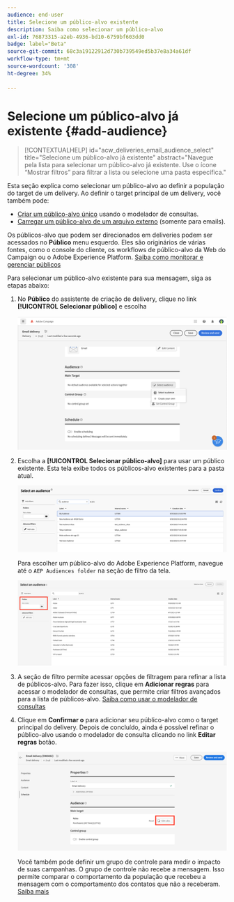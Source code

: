 ```yaml
---
audience: end-user
title: Selecione um público-alvo existente
description: Saiba como selecionar um público-alvo
exl-id: 76873315-a2eb-4936-bd10-6759bf603dd0
badge: label="Beta"
source-git-commit: 68c3a19122912d730b739549ed5b37e8a34a61df
workflow-type: tm+mt
source-wordcount: '308'
ht-degree: 34%

---
```



# Selecione um público-alvo já existente {#add-audience}

>[!CONTEXTUALHELP]
>id="acw_deliveries_email_audience_select"
>title="Selecione um público-alvo já existente"
>abstract="Navegue pela lista para selecionar um público-alvo já existente. Use o ícone “Mostrar filtros” para filtrar a lista ou selecione uma pasta específica."

Esta seção explica como selecionar um público-alvo ao definir a população do target de um delivery. Ao definir o target principal de um delivery, você também pode:

* [Criar um público-alvo único](one-time-audience.md) usando o modelador de consultas.
* [Carregar um público-alvo de um arquivo externo](file-audience.md) (somente para emails).

Os públicos-alvo que podem ser direcionados em deliveries podem ser acessados no **Público** menu esquerdo. Eles são originários de várias fontes, como o console do cliente, os workflows de público-alvo da Web do Campaign ou o Adobe Experience Platform. [Saiba como monitorar e gerenciar públicos](manage-audience.md)

Para selecionar um público-alvo existente para sua mensagem, siga as etapas abaixo:

1. No **Público** do assistente de criação de delivery, clique no link **[!UICONTROL Selecionar público]** e escolha

   ![](assets/create-audience.png)

1. Escolha a **[!UICONTROL Selecionar público-alvo]** para usar um público existente. Esta tela exibe todos os públicos-alvo existentes para a pasta atual.

   ![](assets/create-audience2.png)

   Para escolher um público-alvo do Adobe Experience Platform, navegue até o `AEP Audiences folder` na seção de filtro da tela.

   ![](assets/select-audience-folder.png)

1. A seção de filtro permite acessar opções de filtragem para refinar a lista de públicos-alvo. Para fazer isso, clique em **Adicionar regras** para acessar o modelador de consultas, que permite criar filtros avançados para a lista de públicos-alvo. [Saiba como usar o modelador de consultas](../query/query-modeler-overview.md)

1. Clique em **Confirmar o** para adicionar seu público-alvo como o target principal do delivery. Depois de concluído, ainda é possível refinar o público-alvo usando o modelador de consulta clicando no link **Editar regras** botão.

   ![](assets/refine-audience.png)

   Você também pode definir um grupo de controle para medir o impacto de suas campanhas. O grupo de controle não recebe a mensagem. Isso permite comparar o comportamento da população que recebeu a mensagem com o comportamento dos contatos que não a receberam. [Saiba mais](control-group.md)
